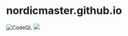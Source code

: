 # nordicmaster.github.io
![CodeQL](https://github.com/nordicmaster/nordicmaster.github.io/workflows/CodeQL/badge.svg)
<img src="https://img.shields.io/badge/completeness-65%25-yellowgreen"></img>
